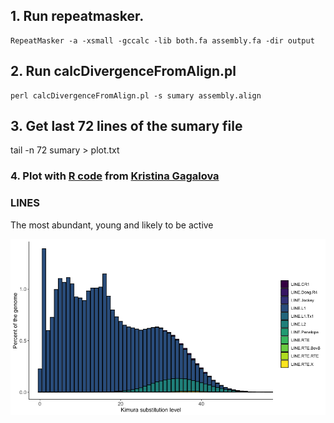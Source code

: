 ## 1. Run repeatmasker.

```
RepeatMasker -a -xsmall -gccalc -lib both.fa assembly.fa -dir output
```

## 2. Run calcDivergenceFromAlign.pl

```
perl calcDivergenceFromAlign.pl -s sumary assembly.align
```

## 3. Get last 72 lines of the sumary file

tail -n 72 sumary > plot.txt

### 4. Plot with [R code](/repeats/plot_kimura.R) from [Kristina Gagalova](https://github.com/KristinaGagalova) 


### LINES

The most abundant, young and likely to be active

![](/repeats/mChoDid1-LINEs.png)



